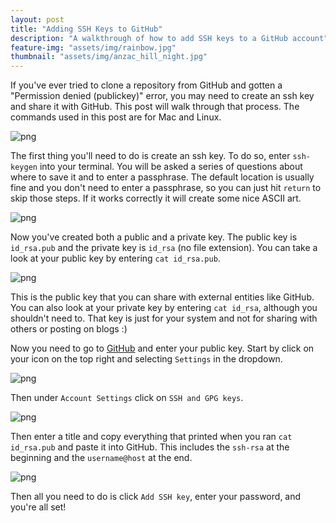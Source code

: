```yaml
---
layout: post
title: "Adding SSH Keys to GitHub"
description: "A walkthrough of how to add SSH keys to a GitHub account"
feature-img: "assets/img/rainbow.jpg"
thumbnail: "assets/img/anzac_hill_night.jpg"
---
```


If you've ever tried to clone a repository from GitHub and gotten a "Permission denied (publickey)" error, you may need to create an ssh key and share it with GitHub. This post will walk through that process. The commands used in this post are for Mac and Linux.

![png]({{site.baseurl}}/asserts/img/{{site.baseurl}}/assets/img/github-ssh/can_not_read.png)

The first thing you'll need to do is create an ssh key. To do so, enter `ssh-keygen` into your terminal. You will be asked a series of questions about where to save it and to enter a passphrase. The default location is usually fine and you don't need to enter a passphrase, so you can just hit `return` to skip those steps. If it works correctly it will create some nice ASCII art.

![png]({{site.baseurl}}/asserts/img/{{site.baseurl}}/assets/img/github-ssh/ssh-keygen.png)

Now you've created both a public and a private key. The public key is `id_rsa.pub` and the private key is `id_rsa` (no file extension). You can take a look at your public key by entering `cat id_rsa.pub`.

![png]({{site.baseurl}}/asserts/img/{{site.baseurl}}/assets/img/github-ssh/public_key.png)

This is the public key that you can share with external entities like GitHub. You can also look at your private key by entering `cat id_rsa`, although you shouldn't need to. That key is just for your system and not for sharing with others or posting on blogs :)

Now you need to go to [GitHub](https://github.com/) and enter your public key. Start by click on your icon on the top right and selecting `Settings` in the dropdown.

![png]({{site.baseurl}}/asserts/img/{{site.baseurl}}/assets/img/github-ssh/github_settings.png)

Then under `Account Settings` click on `SSH and GPG keys`.

![png]({{site.baseurl}}/asserts/img/{{site.baseurl}}/assets/img/github-ssh/github_ssh_menu.png)

Then enter a title and copy everything that printed when you ran `cat id_rsa.pub` and paste it into GitHub. This includes the `ssh-rsa` at the beginning and the `username@host` at the end.

![png]({{site.baseurl}}/asserts/img/{{site.baseurl}}/assets/img/github-ssh/add_new_key.png)

Then all you need to do is click `Add SSH key`, enter your password, and you're all set!

